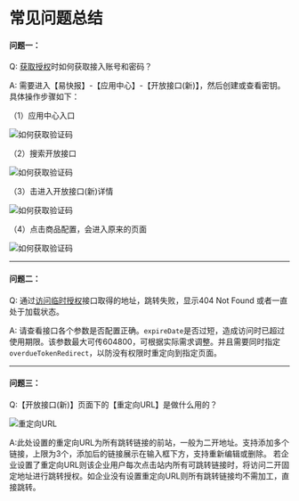 # 常见问题总结


#### 问题一：
Q: [获取授权](/getting-started/auth.md)时如何获取接入账号和密码？

A: 需要进入【易快报】-【应用中心】-【开放接口(新)】，然后创建或查看密钥。具体操作步骤如下：

（1）应用中心入口

![如何获取验证码](/img/getting-started/getAccessTokenNew1.png)

（2）搜索开放接口

![如何获取验证码](/img/getting-started/getAccessTokenNew2.png)

（3）击进入开放接口(新)详情

![如何获取验证码](/img/getting-started/getAccessTokenNew3.png)

（4）点击商品配置，会进入原来的页面

![如何获取验证码](/img/getting-started/getToken2.png)

*****

#### 问题二：

Q: 通过[访问临时授权](/getting-started/temp-auth.md)接口取得的地址，跳转失败，显示404 Not Found 或者一直处于加载状态。

A: 请查看接口各个参数是否配置正确。`expireDate`是否过短，造成访问时已超过使用期限。该参数最大可传604800，可根据实际需求调整。并且需要同时指定`overdueTokenRedirect`，以防没有权限时重定向到指定页面。

*****

#### 问题三：

Q:【开放接口(新)】页面下的【重定向URL】是做什么用的？

![重定向URL](/img/getting-started/redirectURL.png)

A:此处设置的重定向URL为所有跳转链接的前站，一般为二开地址。支持添加多个链接，上限为3个，添加后的链接展示在输入框下方，支持重新编辑或删除。
若企业设置了重定向URL则该企业用户每次点击站内所有可跳转链接时，将访问二开固定地址进行跳转授权。如企业没有设置重定向URL则所有跳转链接均不需加工，直接跳转。

